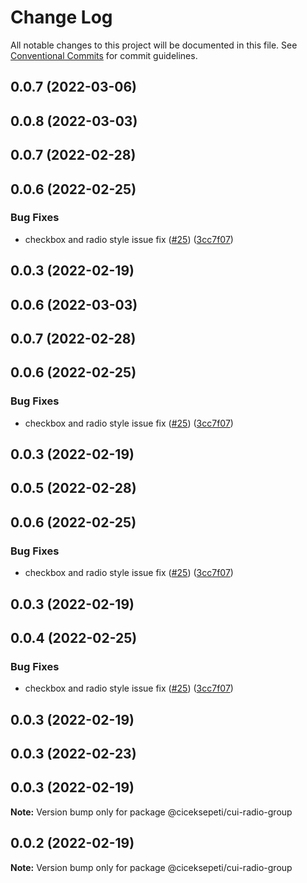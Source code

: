 # Change Log

All notable changes to this project will be documented in this file.
See [Conventional Commits](https://conventionalcommits.org) for commit guidelines.

## 0.0.7 (2022-03-06)



## 0.0.8 (2022-03-03)



## 0.0.7 (2022-02-28)



## 0.0.6 (2022-02-25)


### Bug Fixes

* checkbox and radio style issue fix ([#25](https://github.com/ciceksepetitech/cactus-ui/issues/25)) ([3cc7f07](https://github.com/ciceksepetitech/cactus-ui/commit/3cc7f0745ef39ffbeedbbd07495632c371468075))



## 0.0.3 (2022-02-19)





## 0.0.6 (2022-03-03)



## 0.0.7 (2022-02-28)



## 0.0.6 (2022-02-25)


### Bug Fixes

* checkbox and radio style issue fix ([#25](https://github.com/ciceksepetitech/cactus-ui/issues/25)) ([3cc7f07](https://github.com/ciceksepetitech/cactus-ui/commit/3cc7f0745ef39ffbeedbbd07495632c371468075))



## 0.0.3 (2022-02-19)





## 0.0.5 (2022-02-28)



## 0.0.6 (2022-02-25)


### Bug Fixes

* checkbox and radio style issue fix ([#25](https://github.com/ciceksepetitech/cactus-ui/issues/25)) ([3cc7f07](https://github.com/ciceksepetitech/cactus-ui/commit/3cc7f0745ef39ffbeedbbd07495632c371468075))



## 0.0.3 (2022-02-19)





## 0.0.4 (2022-02-25)


### Bug Fixes

* checkbox and radio style issue fix ([#25](https://github.com/ciceksepetitech/cactus-ui/issues/25)) ([3cc7f07](https://github.com/ciceksepetitech/cactus-ui/commit/3cc7f0745ef39ffbeedbbd07495632c371468075))



## 0.0.3 (2022-02-19)





## 0.0.3 (2022-02-23)



## 0.0.3 (2022-02-19)

**Note:** Version bump only for package @ciceksepeti/cui-radio-group





## 0.0.2 (2022-02-19)

**Note:** Version bump only for package @ciceksepeti/cui-radio-group
